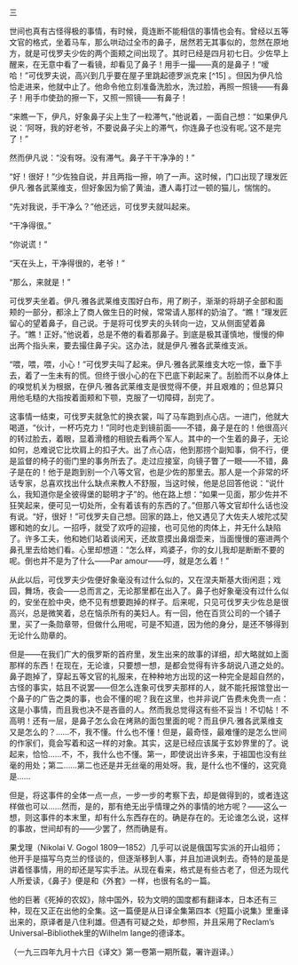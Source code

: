 三

  

世间也真有古怪得极的事情，有时候，竟连断不能相信的事情也会有。曾经以五等文官的格式，坐着马车，那么哄动过全市的鼻子，居然若无其事似的，忽然在原地方，就是可伐罗夫少佐的两个面颊之间出现了。其时已经是四月初七日。少佐早上醒来，在无意中看了一看镜，却看见了鼻子！用手一撮——真的是鼻子！“嗳哈！”可伐罗夫说，高兴到几乎要在屋子里跳起德罗派克来 [^15] 。但因为伊凡恰恰走进来，他就中止了。他命令他立刻准备洗脸水，洗过脸，再照一照镜——有鼻子！用手巾使劲的擦一下，又照一照镜——有鼻子！

“来瞧一下，伊凡，好象鼻子尖上生了一粒滞气，”他说着，一面自己想：“如果伊凡说：‘阿呀，我的好老爷，不要说鼻子尖上的滞气，你连鼻子也没有呢。’这不是完了！”

然而伊凡说：“没有呀。没有滞气。鼻子干干净净的！”

“好！很好！”少佐独自说，并且两指一擦，响了一声。这时候，门口出现了理发匠伊凡·雅各武莱维支，但好象因为偷了黄油，遭人毒打过一顿的猫儿，惴惴的。

“先对我说，手干净么？”他还远，可伐罗夫就叫起来。

“干净得很。”

“你说谎！”

“天在头上，干净得很的，老爷！”

“那么，来就是！”

可伐罗夫坐着。伊凡·雅各武莱维支围好白布，用了刷子，渐渐的将胡子全部和面颊的一部分，都涂上了商人做生日的时候，常常请人那样的奶油了。“瞧！”理发匠留心的望着鼻子，自己说。于是将可伐罗夫的头转向一边，又从侧面望着鼻子。“瞧！正好。”他说着，总是不倦的看着那鼻子。到底是极其谨慎地，慢慢的伸出两个指头来，要去撮住鼻子尖。这办法，就是伊凡·雅各武莱维支派。

“喂，喂，喂，小心！”可伐罗夫叫了起来。伊凡·雅各武莱维支大吃一惊，垂下手去，着了一生未有的慌。但终于很小心的在下巴底下剃起来了。刮脸而不以身体上的嗅觉机关为根据，在伊凡·雅各武莱维支是很觉得不便，并且艰难的；但总算只用他毛糙的大指按着面颊和下颚，克服了一切障碍，刮完了。

这事情一结束，可伐罗夫就急忙的换衣裳，叫了马车跑到点心店。一进门，他就大喝道，“伙计，一杯巧克力！”同时也走到镜前面——不错，鼻子是在的！他很高兴的转过脸去，着眼，显着滑稽的相貌去看两个军人。其中的一个生着的鼻子，无论如何，总难说它比坎肩上的扣子大。出了点心店，他到那捞个副知事，倘不行，便是监督的椅子的衙门里的事务所去了。走过应接室，向镜子瞥了一眼——不错，鼻子是在的！他于是跑到别一个八等文官，也是少佐的那里去。那人是一个非常的坏话专家，总喜欢找出什么缺点来教人不舒服，当这时候，他是总回答他说：“说什么，我知道你是全彼得堡的聪明才子”的。他在路上想：“如果一见面，那少佐并不狂笑起来，便可见一切处所，全有着该有的东西的了。”但那八等文官却什么话也没有说。“好，很好！”可伐罗夫自己想。回家的路上，他又遇见了大佐夫人坡陀忒契娜和她的女儿。一招呼，就受了欢呼的迎接，也可见他的肉体上，并无什么缺陷了。许多工夫，他和她们站着谈闲天，还故意摸出鼻烟壶来，当面慢慢的塞进两个鼻孔里去给她们看。心里却想道：“怎么样，鸡婆子，你的女儿我却是断断不要的呢。倒也并不是为了什么——Par amour——哼，就是怎么着！”

从此以后，可伐罗夫少佐便好象毫没有过什么似的，又在涅夫斯基大街闲逛；戏园，舞场，夜会——总而言之，无论那里都在出入了。鼻子也好象毫没有过什么似的，安坐在脸中央，绝不见有想要跑掉的样子。后来呢，只见可伐罗夫少佐总是很高兴，总是微笑着，总在恼杀所有的美妇人。有一回，他在百货公司的一个铺子里，买了一条勋章带，但做什么用呢，可是不知道，因为他的身分，是还不够得到无论什么勋章的。

但是——在我们广大的俄罗斯的首府里，发生出来的故事的详细，却大略就如上面那样的东西！在现在，无论谁，只要想一想，是都会觉得有许多胡说八道之处的。鼻子跑掉了，穿起五等文官的礼服来，在种种地方出现的这一种完全是超自然的，古怪的事实，姑且不说罢——但怎么连象可伐罗夫那样的人，就不能托报馆登出一个鼻子的广告之类的事，也会不懂的呢？我在这里，也并非说广告费未免贵一点：这是小事情，而且我也决不是吝啬的人。然而我总觉得这有些不妥当！不切帖！不高明！还有一层，是鼻子怎么会在烤熟的面包里面的呢？而且伊凡·雅各武莱维支又是怎么的？……不，我不懂。什么也不懂！但是，最奇怪，最难懂的是怎么世间的作家们，竟会写着和这一样的对象。其实，这是已经应该属于玄妙界里的了。说起来，恰恰……不，不，我什么也不懂。第一，即使说出许多来，于祖国也没有丝毫的用处；第二……第二也还是并无丝毫的用处呀。我，是什么也不懂的，这究竟是……

但是，将这事件的全体一点一点，一步一步的考察下去，却是做得到的，或者连这样做也可以……然而，是的，那有绝无出乎情理之外的事情的地方呢？——这么一想，则这事件的本末里，却有什么东西存在的。确是存在的。无论谁怎么说，这样的事故，世间却有的——少罢了，然而确是有。

  

果戈理（Nikolai V. Gogol 1809—1852）几乎可以说是俄国写实派的开山祖师；他开手是描写乌克兰的怪谈的，但逐渐移到人事，并且加进讽刺去。奇特的是虽是讲着怪事情，用的却还是写实手法。从现在看来，格式是有些古老了，但还为现代人所爱读，《鼻子》便是和《外套》一样，也很有名的一篇。

他的巨著《死掉的农奴》，除中国外，较为文明的国度都有翻译本，日本还有三种，现在又正在出他的全集。这一篇便是从日译全集第四本《短篇小说集》里重译出来的，原译者是八住利雄。但遇有可疑之处，却参照，并且采用了Reclam’s Universal–Bibliothek里的Wilhelm Iange的德译本。

  

（一九三四年九月十六日《译文》第一卷第一期所载，署许遐译。）